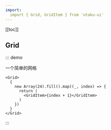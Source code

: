 ```yaml
---
import:
  import { Grid, GridItem } from 'otaku-ui'
---
```


[[toc]]

## Grid

::: demo

一个简单的网格

```tsx
<Grid>
  {
    new Array(24).fill().map((_, index) => {
      return (
        <GridItem>{index + 1}</GridItem>
      )
    })
  }
</Grid>
```
:::